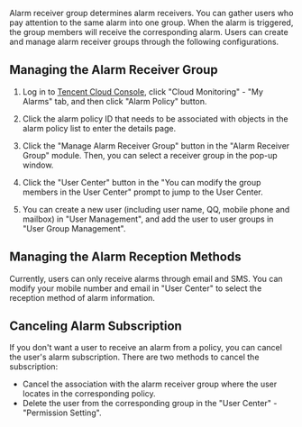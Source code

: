 Alarm receiver group determines alarm receivers. You can gather users who pay attention to the same alarm into one group. When the alarm is triggered, the group members will receive the corresponding alarm. Users can create and manage alarm receiver groups through the following configurations.

## Managing the Alarm Receiver Group
1) Log in to [Tencent Cloud Console](https://console.qcloud.com/), click "Cloud Monitoring" - "My Alarms" tab, and then click "Alarm Policy" button.

2) Click the alarm policy ID that needs to be associated with objects in the alarm policy list to enter the details page.

3) Click the "Manage Alarm Receiver Group" button in the "Alarm Receiver Group" module. Then, you can select a receiver group in the pop-up window.

4) Click the "User Center" button in the "You can modify the group members in the User Center" prompt to jump to the User Center.

5) You can create a new user (including user name, QQ, mobile phone and mailbox) in "User Management", and add the user to user groups in "User Group Management".

## Managing the Alarm Reception Methods
Currently, users can only receive alarms through email and SMS. You can modify your mobile number and email in "User Center" to select the reception method of alarm information.
 
## Canceling Alarm Subscription
If you don't want a user to receive an alarm from a policy, you can cancel the user's alarm subscription. There are two methods to cancel the subscription:

- Cancel the association with the alarm receiver group where the user locates in the corresponding policy.
- Delete the user from the corresponding group in the "User Center" - "Permission Setting".
